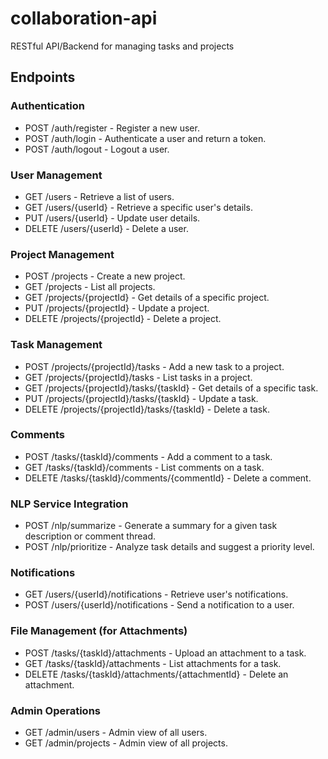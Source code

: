 # collaboration-api
RESTful API/Backend for managing tasks and projects

## Endpoints
### Authentication
- POST /auth/register - Register a new user.
- POST /auth/login - Authenticate a user and return a token.
- POST /auth/logout - Logout a user.
### User Management
- GET /users - Retrieve a list of users.
- GET /users/{userId} - Retrieve a specific user's details.
- PUT /users/{userId} - Update user details.
- DELETE /users/{userId} - Delete a user.
### Project Management
- POST /projects - Create a new project.
- GET /projects - List all projects.
- GET /projects/{projectId} - Get details of a specific project.
- PUT /projects/{projectId} - Update a project.
- DELETE /projects/{projectId} - Delete a project.
### Task Management
- POST /projects/{projectId}/tasks - Add a new task to a project.
- GET /projects/{projectId}/tasks - List tasks in a project.
- GET /projects/{projectId}/tasks/{taskId} - Get details of a specific task.
- PUT /projects/{projectId}/tasks/{taskId} - Update a task.
- DELETE /projects/{projectId}/tasks/{taskId} - Delete a task.
### Comments
- POST /tasks/{taskId}/comments - Add a comment to a task.
- GET /tasks/{taskId}/comments - List comments on a task.
- DELETE /tasks/{taskId}/comments/{commentId} - Delete a comment.
### NLP Service Integration
- POST /nlp/summarize - Generate a summary for a given task description or comment thread.
- POST /nlp/prioritize - Analyze task details and suggest a priority level.
### Notifications
- GET /users/{userId}/notifications - Retrieve user's notifications.
- POST /users/{userId}/notifications - Send a notification to a user.
### File Management (for Attachments)
- POST /tasks/{taskId}/attachments - Upload an attachment to a task.
- GET /tasks/{taskId}/attachments - List attachments for a task.
- DELETE /tasks/{taskId}/attachments/{attachmentId} - Delete an attachment.
### Admin Operations
- GET /admin/users - Admin view of all users.
- GET /admin/projects - Admin view of all projects.

